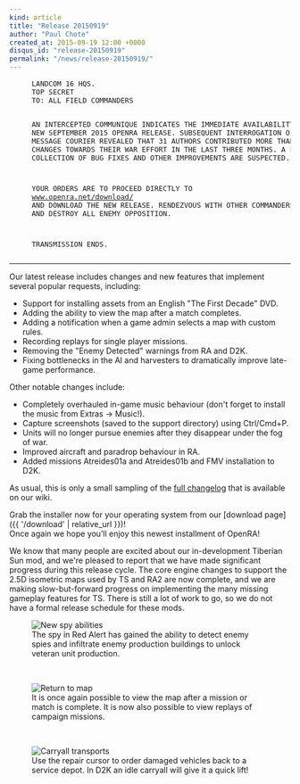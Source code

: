 ```yaml
---
kind: article
title: "Release 20150919"
author: "Paul Chote"
created_at: 2015-09-19 12:00 +0000
disqus_id: "release-20150919"
permalink: "/news/release-20150919/"
---
```


<div style="margin-left:40px; font-size: 0.9em;">
<pre>
LANDCOM 16 HQS.
TOP SECRET
TO: ALL FIELD COMMANDERS

AN INTERCEPTED COMMUNIQUE INDICATES THE IMMEDIATE AVAILABILITY OF A
NEW SEPTEMBER 2015 OPENRA RELEASE.  SUBSEQUENT INTERROGATION OF THE
MESSAGE COURIER REVEALED THAT 31 AUTHORS CONTRIBUTED MORE THAN 1150
CHANGES TOWARDS THEIR WAR EFFORT IN THE LAST THREE MONTHS.  A LARGE
COLLECTION OF BUG FIXES AND OTHER IMPROVEMENTS ARE SUSPECTED.

YOUR ORDERS ARE TO PROCEED DIRECTLY TO <a href="{{ '/download' | relative_url }}">www.openra.net/download/</a> AND
DOWNLOAD THE NEW RELEASE.  RENDEZVOUS WITH OTHER COMMANDERS IN-GAME
AND DESTROY ALL ENEMY OPPOSITION.

TRANSMISSION ENDS.
</pre>
</div>
<hr />

Our latest release includes changes and new features that implement several popular requests, including:

* Support for installing assets from an English "The First Decade" DVD.
* Adding the ability to view the map after a match completes.
* Adding a notification when a game admin selects a map with custom rules.
* Recording replays for single player missions.
* Removing the "Enemy Detected" warnings from RA and D2K.
* Fixing bottlenecks in the AI and harvesters to dramatically improve late-game performance.

Other notable changes include:

* Completely overhauled in-game music behaviour (don't forget to install the music from Extras &rarr; Music!).
* Capture screenshots (saved to the support directory) using Ctrl/Cmd+P.
* Units will no longer pursue enemies after they disappear under the fog of war.
* Improved aircraft and paradrop behaviour in RA.
* Added missions Atreides01a and Atreides01b and FMV installation to D2K.

As usual, this is only a small sampling of the [full changelog](https://github.com/OpenRA/OpenRA/wiki/Changelog/0a84b9e2479ba306af8dcd39fa1e92660b46b77a) that is available on our wiki.

Grab the installer now for your operating system from our [download page]({{ '/download' | relative_url }})!<br />
Once again we hope you’ll enjoy this newest installment of OpenRA!

We know that many people are excited about our in-development Tiberian Sun mod, and we're pleased to report that we have made significant progress during this release cycle.  The core engine changes to support the 2.5D isometric maps used by TS and RA2 are now complete, and we are making slow-but-forward progress on implementing the many missing gameplay features for TS.  There is still a lot of work to go, so we do not have a formal release schedule for these mods.

<figure>
  <img src="{{ '/images/news/20150919-ra-spy.webp' | relative_url }}" alt="New spy abilities" />
  <figcaption>The spy in Red Alert has gained the ability to detect enemy spies and infiltrate enemy production buildings to unlock veteran unit production.</figcaption>
</figure>
<br />
<figure>
  <img src="{{ '/images/news/20150919-returntomap.webp' | relative_url }}" alt="Return to map" />
  <figcaption>It is once again possible to view the map after a mission or match is complete. It is now also possible to view replays of campaign missions.</figcaption>
</figure>
<br />
<figure>
  <img src="{{ '/images/news/20150919-d2k-repairs.webp' | relative_url }}" alt="Carryall transports" />
  <figcaption>Use the repair cursor to order damaged vehicles back to a service depot. In D2K an idle carryall will give it a quick lift!</figcaption>
</figure>
